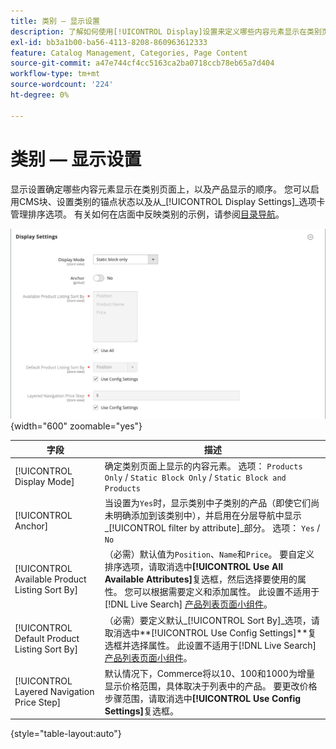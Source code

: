 ```yaml
---
title: 类别 — 显示设置
description: 了解如何使用[!UICONTROL Display]设置来定义哪些内容元素显示在类别页面上，以及产品的显示顺序。
exl-id: bb3a1b00-ba56-4113-8208-860963612333
feature: Catalog Management, Categories, Page Content
source-git-commit: a47e744cf4cc5163ca2ba0718ccb78eb65a7d404
workflow-type: tm+mt
source-wordcount: '224'
ht-degree: 0%

---
```


# 类别 — 显示设置

显示设置确定哪些内容元素显示在类别页面上，以及产品显示的顺序。 您可以启用CMS块、设置类别的锚点状态以及从&#x200B;_[!UICONTROL Display Settings]_选项卡管理排序选项。 有关如何在店面中反映类别的示例，请参阅[目录导航](navigation.md)。

![类别的显示设置](./assets/category-display-settings.png){width="600" zoomable="yes"}

| 字段 | 描述 |
|--- |--- |
| [!UICONTROL Display Mode] | 确定类别页面上显示的内容元素。 选项： `Products Only` / `Static Block Only` / `Static Block and Products` |
| [!UICONTROL Anchor] | 当设置为`Yes`时，显示类别中子类别的产品（即使它们尚未明确添加到该类别中），并启用在分层导航中显示&#x200B;_[!UICONTROL filter by attribute]_部分。 选项： `Yes` / `No` |
| [!UICONTROL Available Product Listing Sort By] | （必需）默认值为`Position`、`Name`和`Price`。 要自定义排序选项，请取消选中&#x200B;**[!UICONTROL Use All Available Attributes]**&#x200B;复选框，然后选择要使用的属性。 您可以根据需要定义和添加属性。 此设置不适用于[!DNL Live Search] [产品列表页面小组件](https://experienceleague.adobe.com/en/docs/commerce-merchant-services/live-search/live-search-storefront/plp-styling)。 |
| [!UICONTROL Default Product Listing Sort By] | （必需）要定义默认&#x200B;_[!UICONTROL Sort By]_选项，请取消选中&#x200B;**[!UICONTROL Use Config Settings]**复选框并选择属性。 此设置不适用于[!DNL Live Search] [产品列表页面小组件](https://experienceleague.adobe.com/en/docs/commerce-merchant-services/live-search/live-search-storefront/plp-styling)。 |
| [!UICONTROL Layered Navigation Price Step] | 默认情况下，Commerce将以10、100和1000为增量显示价格范围，具体取决于列表中的产品。 要更改价格步骤范围，请取消选中&#x200B;**[!UICONTROL Use Config Settings]**&#x200B;复选框。 |

{style="table-layout:auto"}
